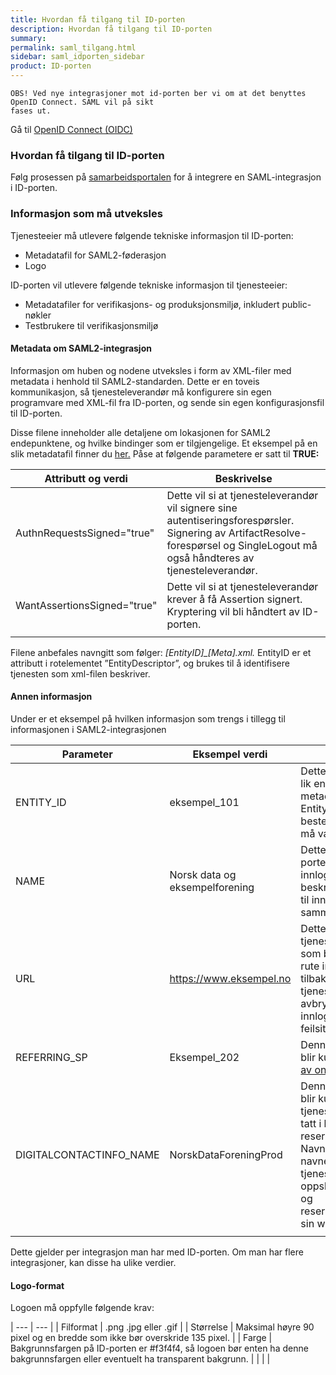 ```yaml
---
title: Hvordan få tilgang til ID-porten
description: Hvordan få tilgang til ID-porten
summary:
permalink: saml_tilgang.html
sidebar: saml_idporten_sidebar
product: ID-porten
---
```


```
OBS! Ved nye integrasjoner mot id-porten ber vi om at det benyttes OpenID Connect. SAML vil på sikt
fases ut.
```

Gå til [OpenID Connect (OIDC)](https://difi.github.io/felleslosninger/oidc_index.html)


### Hvordan få tilgang til ID-porten

Følg prosessen på [samarbeidsportalen](https://samarbeid.difi.no/felleslosninger/id-porten) for å integrere en SAML-integrasjon i ID-porten.


### Informasjon som må utveksles

Tjenesteeier må utlevere følgende tekniske informasjon til ID-porten:
* Metadatafil for SAML2-føderasjon
* Logo

ID-porten vil utlevere følgende tekniske informasjon til tjenesteeier:
* Metadatafiler for verifikasjons- og produksjonsmiljø, inkludert public-nøkler
* Testbrukere til verifikasjonsmiljø

#### **Metadata om SAML2-integrasjon**

Informasjon om huben og nodene utveksles i form av XML-filer med metadata i henhold til SAML2-standarden. Dette er en toveis kommunikasjon, så tjenesteleverandør må konfigurere sin egen programvare med XML-fil fra ID-porten, og sende sin egen konfigurasjonsfil til ID-porten.

Disse filene inneholder alle detaljene om lokasjonen for SAML2 endepunktene, og hvilke bindinger som er tilgjengelige. Et eksempel på en slik metadatafil finner du [her.](https://difi.github.io/idporten-integrasjonsguide//91_metadata_og_mer_saml.html#eksempel-på-metadatafil)
Påse at følgende parametere er satt til **TRUE:**

| Attributt og verdi | Beskrivelse |
| --- | --- |
| AuthnRequestsSigned="true" | Dette vil si at tjenesteleverandør vil signere sine autentiseringsforespørsler. Signering av ArtifactResolve-forespørsel og SingleLogout må også håndteres av tjenesteleverandør.  |
| WantAssertionsSigned="true" | Dette vil si at tjenesteleverandør krever å få Assertion signert.  Kryptering vil bli håndtert av ID-porten. |
| | |

Filene anbefales navngitt som følger: *[EntityID]_[Meta].xml.* EntityID er et attributt i rotelementet ”EntityDescriptor”, og brukes til å identifisere tjenesten som xml-filen beskriver.

#### **Annen informasjon**

Under er et eksempel på hvilken informasjon som trengs i tillegg til informasjonen i SAML2-integrasjonen

| Parameter | Eksempel verdi | Beskrivelse |
| --- | --- | --- |
| ENTITY_ID | eksempel_101 | Dette feltet **må** være lik entityID i metadatafilen. Entity_ID kan bestemmes selv, men må være unik. |
| NAME | Norsk data og eksempelforening | Dette blir brukt av ID-porten under innlogging og beskriver tjenesteeier til innbyggeren i ulike sammenhenger. |
| URL | https://www.eksempel.no | Dette er URL til tjenesteleverandør som benyttes for å rute innbyggeren tilbake til tjenesteleverandør ved avbryting av innlogging eller feilsituasjoner. |
| REFERRING_SP | Eksempel_202 | Denne parameteren blir kun brukt ved [bruk av onBehalfOf](https://difi.github.io/idporten-integrasjonsguide//3_teknisk_innlogging.html#overføring-av-informasjon-om-tjenesteeier-for-leverandører) |
| DIGITALCONTACTINFO_NAME | NorskDataForeningProd | Denne parameteren blir kun brukt for tjenesteeiere som har tatt i bruk kontakt- og reservasjonsregisteret.  Navnet er det unike navnet som tjenesteeier bruker for oppslag mot kontakt- og reservasjonsregisteret sin webservice. |
| | | |

Dette gjelder per integrasjon man har med ID-porten. Om man har flere integrasjoner, kan disse ha ulike verdier.

#### **Logo-format**

Logoen må oppfylle følgende krav:

| --- | --- |
| Filformat | .png .jpg eller .gif |
| Størrelse | Maksimal høyre 90 pixel og en bredde som ikke bør overskride 135 pixel. |
| Farge | Bakgrunnsfargen på ID-porten er #f3f4f4, så logoen bør enten ha denne bakgrunnsfargen eller eventuelt ha transparent bakgrunn. |
| | |
